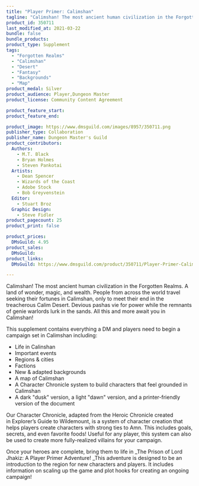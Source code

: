 ```yaml
---
title: "Player Primer: Calimshan"
tagline: "Calimshan! The most ancient human civilization in the Forgotten Realms. A land of wonder, magic, and wealth. People from across the world travel seeking their fortunes in Calimshan, only to meet their end in the treacherous Calim Desert. Devious pashas vie for power while the remnants of genie warlords lurk in the sands. All this and more await you in Calimshan!"
product_id: 350711
last_modified_at: 2021-03-22
bundle: false
bundle_products:
product_type: Supplement
tags:
  - "Forgotten Realms"
  - "Calimshan"
  - "Desert"
  - "Fantasy"
  - "Backgrounds"
  - "Map"
product_medal: Silver
product_audience: Player,Dungeon Master
product_license: Community Content Agreement

product_feature_start: 
product_feature_end: 

product_image: https://www.dmsguild.com/images/8957/350711.png
publisher_type: Collaboration
publisher_name: Dungeon Master's Guild
product_contributors:
  Authors: 
    - M.T. Black
    - Bryan Holmes
    - Steven Pankotai
  Artists: 
    - Dean Spencer
    - Wizards of the Coast
    - Adobe Stock
    - Bob Greyvenstein
  Editor: 
    - Stuart Broz
  Graphic Design: 
    - Steve Fidler
product_pagecount: 25
product_print: false

product_prices:
  DMsGuild: 4.95
product_sales:
  DMsGuild:
product_links:
  DMsGuild: https://www.dmsguild.com/product/350711/Player-Primer-Calimshan?affiliate_id=1713687

---
```


Calimshan! The most ancient human civilization in the Forgotten Realms. A land of wonder, magic, and wealth. People from across the world travel seeking their fortunes in Calimshan, only to meet their end in the treacherous Calim Desert. Devious pashas vie for power while the remnants of genie warlords lurk in the sands. All this and more await you in Calimshan!

This supplement contains everything a DM and players need to begin a campaign set in Calimshan including:

*   Life in Calinshan
*   Important events
*   Regions & cities
*   Factions
*   New & adapted backgrounds
*   A map of Calimshan
*   A Character Chronicle system to build characters that feel grounded in Calimshan
*   A dark "dusk" version, a light "dawn" version, and a printer-friendly version of the document

Our Character Chronicle, adapted from the Heroic Chronicle created in Explorer’s Guide to Wildemount, is a system of character creation that helps players create characters with strong ties to Amn. This includes goals, secrets, and even favorite foods! Useful for any player, this system can also be used to create more fully-realized villains for your campaign. 

Once your heroes are complete, bring them to life in _The Prison of Lord Jhakiz: A Player Primer Adventure! _This adventure is designed to be an introduction to the region for new characters and players. It includes information on scaling up the game and plot hooks for creating an ongoing campaign!
